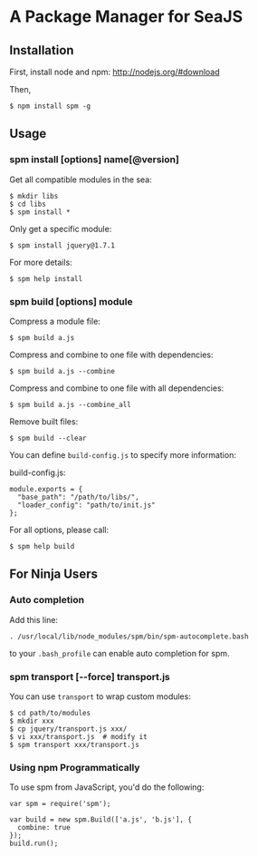 A Package Manager for SeaJS
===



Installation
---

First, install node and npm: http://nodejs.org/#download

Then,

    $ npm install spm -g



Usage
---

### spm install [options] name[@version]

Get all compatible modules in the sea:

    $ mkdir libs
    $ cd libs
    $ spm install * 

Only get a specific module:

    $ spm install jquery@1.7.1

For more details:

    $ spm help install


### spm build [options] module

Compress a module file:

    $ spm build a.js

Compress and combine to one file with dependencies:

    $ spm build a.js --combine

Compress and combine to one file with all dependencies:

    $ spm build a.js --combine_all

Remove built files:

    $ spm build --clear

You can define `build-config.js` to specify more information:

build-config.js:

    module.exports = {
      "base_path": "/path/to/libs/",
      "loader_config": "path/to/init.js"
    };

For all options, please call:

    $ spm help build



For Ninja Users
---

### Auto completion

Add this line:

    . /usr/local/lib/node_modules/spm/bin/spm-autocomplete.bash

to your `.bash_profile` can enable auto completion for spm.


### spm transport [--force] transport.js

You can use `transport` to wrap custom modules:

    $ cd path/to/modules
    $ mkdir xxx
    $ cp jquery/transport.js xxx/
    $ vi xxx/transport.js  # modify it
    $ spm transport xxx/transport.js


### Using npm Programmatically

To use spm from JavaScript, you'd do the following:

    var spm = require('spm');

    var build = new spm.Build(['a.js', 'b.js'], {
      combine: true
    });
    build.run();
